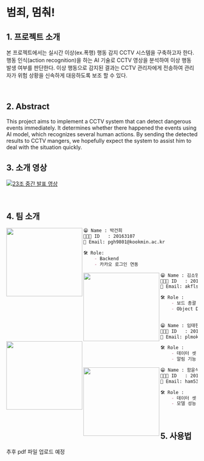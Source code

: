 # 범죄, 멈춰!

## 1. 프로젝트 소개


본 프로젝트에서는 실시간 이상(ex.폭행) 행동 감지 CCTV 시스템을 구축하고자 한다. 행동 인식(action recognition)을 하는 AI 기술로 CCTV 영상을 분석하여 이상 행동 발생 여부를 판단한다. 이상 행동으로 감지된 결과는 CCTV 관리자에게 전송하여 관리자가 위험 상황을 신속하게 대응하도록 보조 할 수 있다.

<br/>

## 2. Abstract


This project aims to implement a CCTV system that can detect dangerous events immediately. It determines whether there happened the events using AI model, which recognizes several human actions. By sending the detected results to CCTV mangers, we hopefully expect the system to assist him to deal with the situation quickly.
<br/>


## 3. 소개 영상

[![23조 중간 발표 영상](http://img.youtube.com/vi/mTJcfbAd-b8/0.jpg)](https://youtu.be/mTJcfbAd-b8?t=0s)

<br/>

## 4. 팀 소개


<img align=left src = "https://user-images.githubusercontent.com/21096675/112747542-12c93a80-8ff1-11eb-85e9-965e0c9e78d5.png" width="200px" height="180px">

```markdown
😁 Name : 박건희
👨🏻‍💻 ID   : 20163107
📧 Email: pgh9801@kookmin.ac.kr

🛠 Role:
    - Backend
    - 카카오 로그인 연동

```

<img align=left src = "https://user-images.githubusercontent.com/21096675/113386677-b5086a00-93c5-11eb-8388-1901400ac829.png" width="200px" height="180px">

```markdown
😁 Name : 김소망
👨🏻‍💻 ID   : 20163094
📧 Email: akfls745@kookmin.ac.kr

🛠 Role :
    - 보드 총괄
    - Object Detection
     
```
<img align=left src ="https://user-images.githubusercontent.com/21096675/112747550-178dee80-8ff1-11eb-9eb7-8059c506133e.png" width="200px" height="180px">

```markdown
😁 Name : 임태현
👨🏻‍💻 ID   : 20163153
📧 Email: plmoknijb15@kookmin.ac.kr

🛠 Role :
    - 데이터 셋 구축 & 모델 학습
    - 알림 기능

```

<img align=left src = "https://user-images.githubusercontent.com/21096675/113386691-bafe4b00-93c5-11eb-98d9-9e3933ae8d1c.png" width="200px" height="180px">

```markdown
😁 Name : 함윤석
👨🏻‍💻 ID   : 20163175
📧 Email: ham5312@kookmin.ac.kr 

🛠 Role :
    - 데이터 셋 구축 & 모델 학습
    - 모델 성능 향상

```

<br/>

## 5. 사용법

추후 pdf 파일 업로드 예정